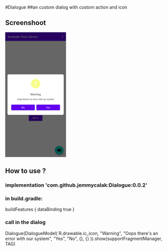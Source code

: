 #Dialogue
##an custom dialog with custom action and icon
## Screenshoot
<img src="screenshoot/example_1.png" height="400" alt="Screenshot"/>

## How to use ?
### implementation 'com.github.jemmycalak:Dialogue:0.0.2'
### in build.gradle:
buildFeatures {
    dataBinding true
}

### call in the dialog
Dialogue(DialogueModel(
    R.drawable.ic_icon,
    "Warning",
    "Oops there's an error with our system",
    "Yes",
    "No",
    {},
    {}
)).show(supportFragmentManager, TAG)
